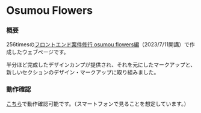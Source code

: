 # Osumou Flowers

### 概要
256timesの[フロントエンド案件修行 osumou flowers編](https://256times.com/courses/179)（2023/7/11開講）で作成したウェブページです。

半分ほど完成したデザインカンプが提供され、それを元にしたマークアップと、新しいセクションのデザイン・マークアップに取り組みました。

### 動作確認

[こちら](https://uta1018.github.io/osumou-flowers/)で動作確認可能です。（スマートフォンで見ることを想定しています。）





